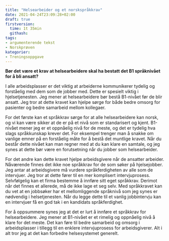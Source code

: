 ```yaml
---
title: "Helsearbeider og et norskspråkkrav"
date: 2021-04-24T23:09:28+02:00
draft: true
firstversion:
  time: 1t 35min
  githash:
tags:
- argumenterende tekst
- Norskprøven
kategorier:
- Treningsoppgave
---
```


**Bør det være et krav at helsearbeidere skal ha bestatt det B1 språknivået for å bli ansatt?**

I alle arbeidsplasser er det viktig at arbeiderne kommunikerer tydelig og forståelig med dem som de jobber med. Dette er spesielt viktig i hjelsetjenesten. Jeg mener at helsearbeidere bør bestå B1-nivået før de blir ansatt. Jeg tror at dette kravet kan hjelpe sørge for både bedre omsorg for pasienter og bedre samarbeid mellom kollegaer.

For det første kan et språkkrav sørge for at alle helsearbeidere kan norsk, og vi kan være sikker at de er på et nivå som er standarisert og kjent. B1-nivået mener jeg er et oppnåelig nivå for de meste, og det er tydelig hva slags språkkunskap krever det. For eksempel trenger man å snakke om vanlige emner på en forståelig måte for å bestå det muntlige kravet. Når du består dette nivået kan man regner med at du kan klare en samtale, og jeg synes at dette bør være en forutsetning når du jobber som helsearbeider.  

For det andre kan dette kravet hjelpe arbeidsgivere når de ansatter arbeider. Nåværende finnes det ikke noe språkkrav for de som søker på hjelsejobber. Jeg antar at arbeidsgivere må vurdere språkferdigheten av alle som de intervjuer. Jeg tror at dette fører til en mer komplisert intervjuprosess. Selvfølgelig kan et firma bestemme å innføre sitt eget språkkrav. Derimot når det finnes et allerede, må de ikke lage et seg selv. Med språkkravet kan du vet at en jobbsøker har et mellomliggende språknivå som jeg synes er nødvendig i helsetjenesten. Når du legge dette til et vanlig jobbintervju kan en intervjuer få en god tak i en kandidats språkferdighet.

For å oppsummere synes jeg at det er lurt å innføre et språkkrav for helsearbeidere. Jeg mener at B1-nivået er et rimelig og oppnåelig nivå å klare for det meste. Det kan føre til bedre samarbeid og omsorg i arbeidsplasser i tillegg til en enklere intervjuprosess for arbeidsgiverer. Alt i alt tror jeg at det kan forbedre helsesystemet generelt.
